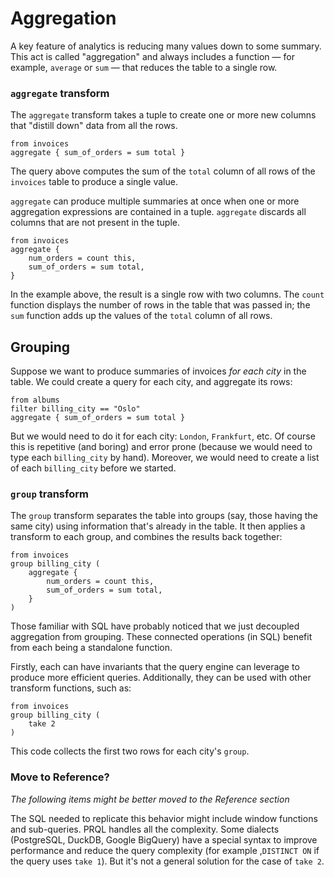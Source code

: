 # Aggregation

A key feature of analytics is reducing many values down to some summary. This
act is called "aggregation" and always includes a function &mdash; for example,
`average` or `sum` &mdash; that reduces the table to a single row.

### `aggregate` transform

The `aggregate` transform takes a tuple to create one or more new columns that
"distill down" data from all the rows.

```
from invoices
aggregate { sum_of_orders = sum total }
```

The query above computes the sum of the `total` column of all rows of the
`invoices` table to produce a single value.

`aggregate` can produce multiple summaries at once when one or more aggregation
expressions are contained in a tuple. `aggregate` discards all columns that are
not present in the tuple.

```
from invoices
aggregate {
    num_orders = count this,
    sum_of_orders = sum total,
}
```

In the example above, the result is a single row with two columns. The `count`
function displays the number of rows in the table that was passed in; the `sum`
function adds up the values of the `total` column of all rows.

## Grouping

Suppose we want to produce summaries of invoices _for each city_ in the table.
We could create a query for each city, and aggregate its rows:

```
from albums
filter billing_city == "Oslo"
aggregate { sum_of_orders = sum total }
```

But we would need to do it for each city: `London`, `Frankfurt`, etc. Of course
this is repetitive (and boring) and error prone (because we would need to type
each `billing_city` by hand). Moreover, we would need to create a list of each
`billing_city` before we started.

### `group` transform

The `group` transform separates the table into groups (say, those having the
same city) using information that's already in the table. It then applies a
transform to each group, and combines the results back together:

```
from invoices
group billing_city (
    aggregate {
        num_orders = count this,
        sum_of_orders = sum total,
    }
)
```

Those familiar with SQL have probably noticed that we just decoupled aggregation
from grouping. These connected operations (in SQL) benefit from each being a
standalone function.

Firstly, each can have invariants that the query engine can leverage to produce
more efficient queries. Additionally, they can be used with other transform
functions, such as:

```
from invoices
group billing_city (
    take 2
)
```

This code collects the first two rows for each city's `group`.

### Move to Reference?

_The following items might be better moved to the Reference section_

The SQL needed to replicate this behavior might include window functions and
sub-queries. PRQL handles all the complexity. Some dialects (PostgreSQL, DuckDB,
Google BigQuery) have a special syntax to improve performance and reduce the
query complexity (for example ,`DISTINCT ON` if the query uses `take 1`). But
it's not a general solution for the case of `take 2`.
